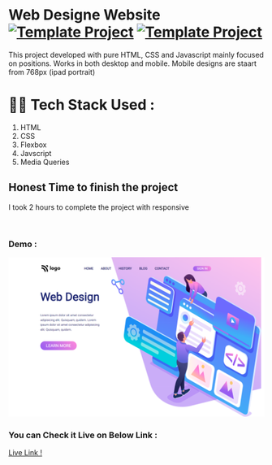 # Web Designe Website [![Template Project](https://img.shields.io/badge/Template-Project-red)](http://www.gnu.org/licenses/agpl-3.0) [![Template Project](https://img.shields.io/badge/Technologies%20-HTML%2FCSS-brightgreen)](http://www.gnu.org/licenses/agpl-3.0)

This project developed with pure HTML, CSS and Javascript mainly focused on positions. Works in both desktop and mobile. Mobile designs are staart from 768px (ipad portrait)


# 👩‍💻 Tech Stack Used :

1. HTML
2. CSS
3. Flexbox
4. Javscript 
5. Media Queries



## Honest Time to finish the project

I took 2 hours to complete the project with responsive


<br/>

### Demo :

![Web Site Image](https://github.com/anitha-nagadasarink/08-Web-Design-Landing-Page/blob/HTML-CSS-Projects/images/demo.png)

### You can Check it Live on Below Link :

[Live Link !](https://web-design-wedpage.netlify.app/)
